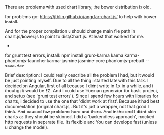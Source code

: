 There are problems with used chart library, the bower distribution is old.

for problems go: https://jtblin.github.io/angular-chart.js/ to help with bower install.

And for the proper compilation u should change main file path in chart.js/bower.js to point to dist/Chart.js. At least that worked for me.

*
for grunt test errors, install:
npm install grunt-karma karma karma-phantomjs-launcher karma-jasmine jasmine-core phantomjs-prebuilt --save-dev


Brief description:
I could really describe all the problem I had, but it would be just pointing myself.
Due to all the thing i started late with this task. 
I decided on Angular, first of all because I didnt write in 1.x in a while, and i thouhgt it would be EZ.
And i could use Yoeman generator for basic project, and setup (see 'grunt test errors').
Since i spend few hours with libraries for charts, i decided to use the one that 'didnt work at first'. 
Because it had best documentation (original chart.js). But it's just a wrapper, not that good I think.
And caused few problems here and there. And in the end I didnt skin charts as they should be skinned.
I did a 'backendless approach', mocked http requests in seperate file. Its flexible and You can develope fast (unless u change the model).
